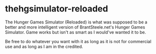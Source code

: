 # thehgsimulator-reloaded
The Hunger Games Simulator (Reloaded) is what was supposed to be a better and more intelligent version of BrantSteele.net's Hunger Games Simulator. Game works but isn't as smart as I would've wanted it to be.

Be free to do whatever you want with it as long as it is not for commercial use and as long as I am in the credited.
